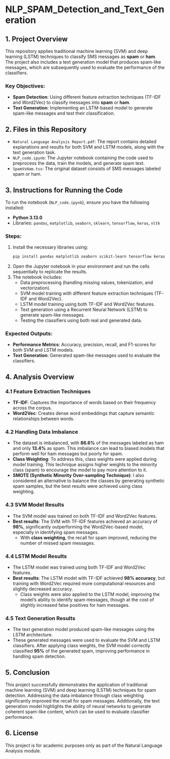 # NLP_SPAM_Detection_and_Text_Generation
## 1. Project Overview

This repository applies traditional machine learning (SVM) and deep learning (LSTM) techniques to classify SMS messages as **spam** or **ham**. The project also includes a text generation model that produces spam-like messages, which are subsequently used to evaluate the performance of the classifiers.

### Key Objectives:
- **Spam Detection**: Using different feature extraction techniques (TF-IDF and Word2Vec) to classify messages into **spam** or **ham**.
- **Text Generation**: Implementing an LSTM-based model to generate spam-like messages and test their classification.

## 2. Files in this Repository

- `Natural Language Analysis Report.pdf`: The report contains detailed explanations and results for both SVM and LSTM models, along with the text generation task.
- `NLP_code.ipynb`: The Jupyter notebook containing the code used to preprocess the data, train the models, and generate spam text.
- `SpamVsHam.tsv`: The original dataset consists of SMS messages labeled spam or ham.

## 3. Instructions for Running the Code

To run the notebook (`NLP_code.ipynb`), ensure you have the following installed:
- **Python 3.13.0**
- Libraries: `pandas`, `matplotlib`, `seaborn`, `sklearn`, `tensorflow`, `keras`, `nltk`

### Steps:
1. Install the necessary libraries using:
   ```bash
   pip install pandas matplotlib seaborn scikit-learn tensorflow keras nltk
   ```
2. Open the Jupyter notebook in your environment and run the cells sequentially to replicate the results.
3. The notebook includes:
   - Data preprocessing (handling missing values, tokenization, and vectorization).
   - SVM model training with different feature extraction techniques (TF-IDF and Word2Vec).
   - LSTM model training using both TF-IDF and Word2Vec features.
   - Text generation using a Recurrent Neural Network (LSTM) to generate spam-like messages.
   - Testing the classifiers using both real and generated data.

### Expected Outputs:
- **Performance Metrics**: Accuracy, precision, recall, and F1-scores for both SVM and LSTM models.
- **Text Generation**: Generated spam-like messages used to evaluate the classifiers.

## 4. Analysis Overview

### 4.1 Feature Extraction Techniques
- **TF-IDF**: Captures the importance of words based on their frequency across the corpus.
- **Word2Vec**: Creates dense word embeddings that capture semantic relationships between words.

### 4.2 Handling Data Imbalance
- The dataset is imbalanced, with **86.6%** of the messages labeled as ham and only **13.4%** as spam. This imbalance can lead to biased models that perform well for ham messages but poorly for spam.
- **Class Weighting**: To address this, class weights were applied during model training. This technique assigns higher weights to the minority class (spam) to encourage the model to pay more attention to it.
- **SMOTE (Synthetic Minority Over-sampling Technique)**: I also considered an alternative to balance the classes by generating synthetic spam samples, but the best results were achieved using class weighting.

### 4.3 SVM Model Results
- The SVM model was trained on both TF-IDF and Word2Vec features.
- **Best results**: The SVM with TF-IDF features achieved an accuracy of **98%**, significantly outperforming the Word2Vec-based model, especially in identifying spam messages.
  - With **class weighting**, the recall for spam improved, reducing the number of missed spam messages.

### 4.4 LSTM Model Results
- The LSTM model was trained using both TF-IDF and Word2Vec features.
- **Best results**: The LSTM model with TF-IDF achieved **98% accuracy**, but training with Word2Vec required more computational resources and slightly decreased accuracy.
  - Class weights were also applied to the LSTM model, improving the model’s ability to identify spam messages, though at the cost of slightly increased false positives for ham messages.

### 4.5 Text Generation Results
- The text generation model produced spam-like messages using the LSTM architecture.
- These generated messages were used to evaluate the SVM and LSTM classifiers. After applying class weights, the SVM model correctly classified **95%** of the generated spam, improving performance in handling spam detection.

## 5. Conclusion

This project successfully demonstrates the application of traditional machine learning (SVM) and deep learning (LSTM) techniques for spam detection. Addressing the data imbalance through class weighting significantly improved the recall for spam messages. Additionally, the text generation model highlights the ability of neural networks to generate coherent spam-like content, which can be used to evaluate classifier performance.

## 6. License

This project is for academic purposes only as part of the Natural Language Analysis module.
